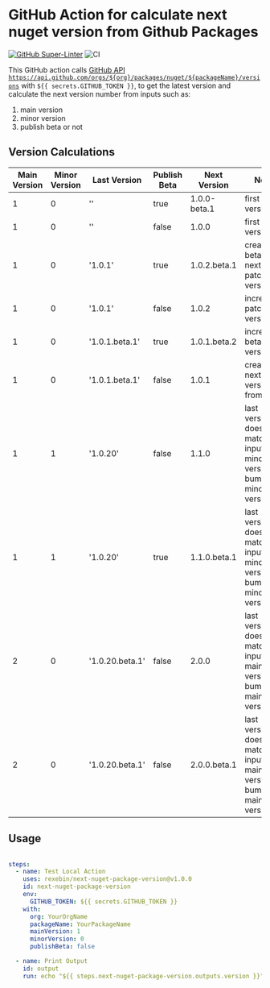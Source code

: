 # GitHub Action for calculate next nuget version from Github Packages

[![GitHub Super-Linter](https://github.com/rexebin/next-nuget-package-version/actions/workflows/linter.yml/badge.svg)](https://github.com/super-linter/super-linter)
![CI](https://github.com/rexebin/next-nuget-package-version/actions/workflows/ci.yml/badge.svg)

This GitHub action calls [GitHub API `https://api.github.com/orgs/${org}/packages/nuget/${packageName}/versions`](https://docs.github.com/en/rest/packages/packages?apiVersion=2022-11-28#list-package-versions-for-a-package-owned-by-an-organization)
with `${{ secrets.GITHUB_TOKEN }}`, to get the latest version and calculate the next version number from inputs such as:

1. main version
2. minor version
3. publish beta or not

## Version Calculations

| Main Version | Minor Version | Last Version    | Publish Beta | Next Version | Note                                                               
|--------------|---------------|-----------------|--------------|--------------|--------------------------------------------------------------------
| 1            | 0             | ''              | true         | 1.0.0-beta.1 | first version                                                      
| 1            | 0             | ''              | false        | 1.0.0        | first version                                                      
| 1            | 0             | '1.0.1'         | true         | 1.0.2.beta.1 | create beta 1 for next patch version                               
| 1            | 0             | '1.0.1'         | false        | 1.0.2        | increment patch version                                            
| 1            | 0             | '1.0.1.beta.1'  | true         | 1.0.1.beta.2 | increment beta version                                             
| 1            | 0             | '1.0.1.beta.1'  | false        | 1.0.1        | create next version from beta                                      
| 1            | 1             | '1.0.20'        | false        | 1.1.0        | last version doesn't match input minor version, bump minor version 
| 1            | 1             | '1.0.20'        | true         | 1.1.0.beta.1 | last version doesn't match input minor version, bump minor version 
| 2            | 0             | '1.0.20.beta.1' | false        | 2.0.0        | last version doesn't match input main version, bump main version   
| 2            | 0             | '1.0.20.beta.1' | false        | 2.0.0.beta.1 | last version doesn't match input main version, bump main version   

## Usage

```yaml

steps:  
  - name: Test Local Action
    uses: rexebin/next-nuget-package-version@v1.0.0
    id: next-nuget-package-version    
    env: 
      GITHUB_TOKEN: ${{ secrets.GITHUB_TOKEN }}
    with:
      org: YourOrgName
      packageName: YourPackageName
      mainVersion: 1
      minorVersion: 0
      publishBeta: false

  - name: Print Output
    id: output
    run: echo "${{ steps.next-nuget-package-version.outputs.version }}"

```
